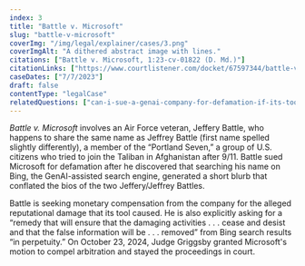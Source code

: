 ```yaml
---
index: 3
title: "Battle v. Microsoft"
slug: "battle-v-microsoft"
coverImg: "/img/legal/explainer/cases/3.png"
coverImgAlt: "A dithered abstract image with lines."
citations: ["Battle v. Microsoft, 1:23-cv-01822 (D. Md.)"]
citationLinks: ["https://www.courtlistener.com/docket/67597344/battle-v-microsoft-corporation/"]
caseDates: ["7/7/2023"]
draft: false 
contentType: "legalCase"
relatedQuestions: ["can-i-sue-a-genai-company-for-defamation-if-its-tool-generates-false-information-about-me"]
---
```

_Battle v. Microsoft_ involves an Air Force veteran, Jeffery Battle, who happens to share the same name as Jeffrey Battle (first name spelled slightly differently), a member of the “Portland Seven,” a group of U.S. citizens who tried to join the Taliban in Afghanistan after 9/11. Battle sued Microsoft for defamation after he discovered that searching his name on Bing, the GenAI-assisted search engine, generated a short blurb that conflated the bios of the two Jeffery/Jeffrey Battles.

Battle is seeking monetary compensation from the company for the alleged reputational damage that its tool caused. He is also explicitly asking for a “remedy that will ensure that the damaging activities . . . cease and desist and that the false information will be . . . removed” from Bing search results “in perpetuity.” On October 23, 2024, Judge Griggsby granted Microsoft's motion to compel arbitration and stayed the proceedings in court.
